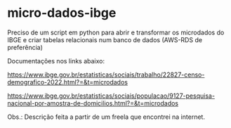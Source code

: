 # micro-dados-ibge

Preciso de um script em python para abrir e transformar os microdados do IBGE e criar tabelas relacionais num banco de dados (AWS-RDS de preferência)

Documentações nos links abaixo:

https://www.ibge.gov.br/estatisticas/sociais/trabalho/22827-censo-demografico-2022.html?=&t=microdados

https://www.ibge.gov.br/estatisticas/sociais/populacao/9127-pesquisa-nacional-por-amostra-de-domicilios.html?=&t=microdados

Obs.: Descrição feita a partir de um freela que encontrei na internet.
